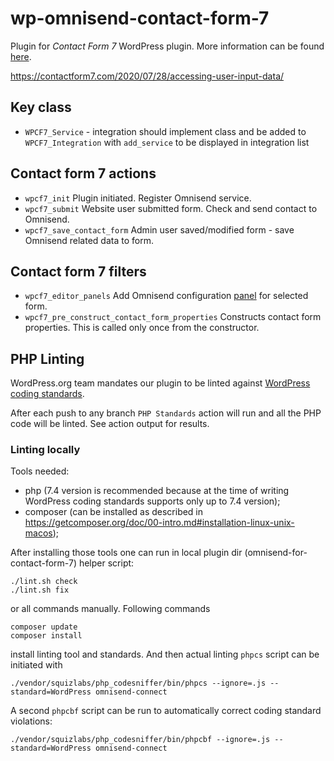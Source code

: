 # wp-omnisend-contact-form-7

Plugin for _Contact Form 7_ WordPress plugin. More information can be found [here](https://wordpress.com/plugins/contact-form-7).

https://contactform7.com/2020/07/28/accessing-user-input-data/

## Key class

-   `WPCF7_Service` - integration should implement class and be added to `WPCF7_Integration` with `add_service` to be displayed in integration list

## Contact form 7 actions

-   `wpcf7_init` Plugin initiated. Register Omnisend service.
-   `wpcf7_submit` Website user submitted form. Check and send contact to Omnisend.
-   `wpcf7_save_contact_form` Admin user saved/modified form - save Omnisend related data to form.

## Contact form 7 filters

-   `wpcf7_editor_panels` Add Omnisend configuration [panel](img/panel.png) for selected form.
-   `wpcf7_pre_construct_contact_form_properties` Constructs contact form properties. This is called only once from the constructor.

## PHP Linting

WordPress.org team mandates our plugin to be linted
against [WordPress coding standards](https://github.com/WordPress/WordPress-Coding-Standards).

After each push to any branch `PHP Standards` action will run and all the PHP code will be linted. See action output for results.

### Linting locally

Tools needed:

-   php (7.4 version is recommended because at the time of writing WordPress coding standards supports only up to 7.4 version);
-   composer (can be installed as described in https://getcomposer.org/doc/00-intro.md#installation-linux-unix-macos);

After installing those tools one can run in local plugin dir (omnisend-for-contact-form-7) helper script:

```shell
./lint.sh check
./lint.sh fix
```

or all commands manually. Following commands

```shell
composer update
composer install
```

install linting tool and standards. And then actual linting `phpcs` script can be initiated with

```shell
./vendor/squizlabs/php_codesniffer/bin/phpcs --ignore=.js --standard=WordPress omnisend-connect
```

A second `phpcbf` script can be run to automatically correct coding standard violations:

```shell
./vendor/squizlabs/php_codesniffer/bin/phpcbf --ignore=.js --standard=WordPress omnisend-connect
```
